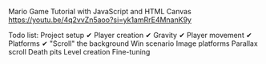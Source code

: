Mario Game Tutorial with JavaScript and HTML Canvas
https://youtu.be/4q2vvZn5aoo?si=yk1amRrE4MnanK9y

Todo list: 
Project setup ✔
Player creation ✔
Gravity ✔
Player movement ✔
Platforms ✔
"Scroll" the background 
Win scenario 
Image platforms 
Parallax scroll
Death pits 
Level creation
Fine-tuning 